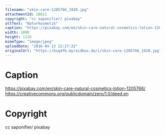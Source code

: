 ```yaml
---
filename: "skin-care-1205766_1920.jpg"
attachmentId: 18621
copyright: "cc saponifier/ pixabay"
altText: "Naturkosmetik"
caption: "https://pixabay.com/en/skin-care-natural-cosmetics-lotion-1205766/\nhttps://creativecommons.org/publicdomain/zero/1.0/deed.en"
width: 1800
height: 1126
mimeType: "image/jpeg"
uploadDate: "2016-04-13 12:27:22"
originalUrl: "https://bxq4fb.myraidbox.de/i/skin-care-1205766_1920.jpg"
---
```


# Caption

https://pixabay.com/en/skin-care-natural-cosmetics-lotion-1205766/
https://creativecommons.org/publicdomain/zero/1.0/deed.en

# Copyright

cc saponifier/ pixabay
